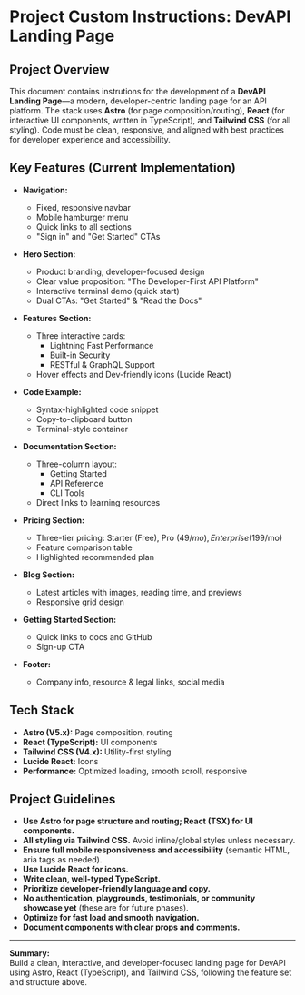 # Project Custom Instructions: DevAPI Landing Page

## Project Overview

This document contains instrutions for the development of a **DevAPI Landing Page**—a modern, developer-centric landing page for an API platform. The stack uses **Astro** (for page composition/routing), **React** (for interactive UI components, written in TypeScript), and **Tailwind CSS** (for all styling). Code must be clean, responsive, and aligned with best practices for developer experience and accessibility.

## Key Features (Current Implementation)

- **Navigation:**  
  - Fixed, responsive navbar  
  - Mobile hamburger menu  
  - Quick links to all sections  
  - "Sign in" and "Get Started" CTAs  

- **Hero Section:**  
  - Product branding, developer-focused design  
  - Clear value proposition: "The Developer-First API Platform"  
  - Interactive terminal demo (quick start)  
  - Dual CTAs: "Get Started" & "Read the Docs"

- **Features Section:**  
  - Three interactive cards:  
    - Lightning Fast Performance  
    - Built-in Security  
    - RESTful & GraphQL Support  
  - Hover effects and Dev-friendly icons (Lucide React)

- **Code Example:**  
  - Syntax-highlighted code snippet  
  - Copy-to-clipboard button  
  - Terminal-style container

- **Documentation Section:**  
  - Three-column layout:  
    - Getting Started  
    - API Reference  
    - CLI Tools  
  - Direct links to learning resources

- **Pricing Section:**  
  - Three-tier pricing: Starter (Free), Pro ($49/mo), Enterprise ($199/mo)  
  - Feature comparison table  
  - Highlighted recommended plan

- **Blog Section:**  
  - Latest articles with images, reading time, and previews  
  - Responsive grid design

- **Getting Started Section:**  
  - Quick links to docs and GitHub  
  - Sign-up CTA

- **Footer:**  
  - Company info, resource & legal links, social media

## Tech Stack

- **Astro (V5.x):** Page composition, routing  
- **React (TypeScript):** UI components  
- **Tailwind CSS (V4.x):** Utility-first styling  
- **Lucide React:** Icons  
- **Performance:** Optimized loading, smooth scroll, responsive

## Project Guidelines

- **Use Astro for page structure and routing; React (TSX) for UI components.**
- **All styling via Tailwind CSS.** Avoid inline/global styles unless necessary.
- **Ensure full mobile responsiveness and accessibility** (semantic HTML, aria tags as needed).
- **Use Lucide React for icons.**
- **Write clean, well-typed TypeScript.**
- **Prioritize developer-friendly language and copy.**
- **No authentication, playgrounds, testimonials, or community showcase yet** (these are for future phases).
- **Optimize for fast load and smooth navigation.**
- **Document components with clear props and comments.**

---

**Summary:**  
Build a clean, interactive, and developer-focused landing page for DevAPI using Astro, React (TypeScript), and Tailwind CSS, following the feature set and structure above.